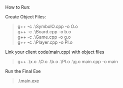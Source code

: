 How to Run:

Create Object Files:
>g++ -c  .\SymbolO.cpp -o O.o                               
>g++ -c  .\Board.cpp -o b.o                                 
>g++ -c  .\Game.cpp -o g.o                                  
>g++ -c  .\Player.cpp -o Pl.o   

Link your client code(main.cpp) with object files 
>g++ .\x.o .\O.o .\b.o .\Pl.o .\g.o main.cpp -o main

Run the Final Exe
>.\main.exe   